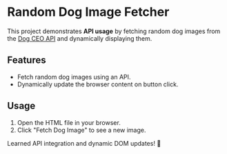 # Random Dog Image Fetcher

This project demonstrates **API usage** by fetching random dog images from the [Dog CEO API](https://dog.ceo/dog-api/) and dynamically displaying them.

## Features
- Fetch random dog images using an API.
- Dynamically update the browser content on button click.

## Usage
1. Open the HTML file in your browser.
2. Click "Fetch Dog Image" to see a new image.

Learned API integration and dynamic DOM updates! 🐾
